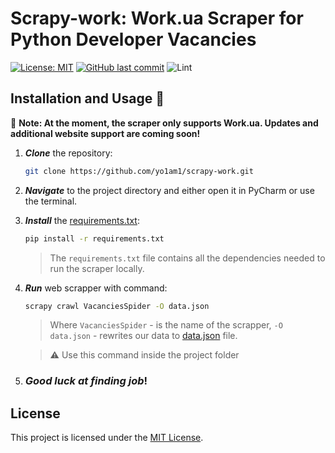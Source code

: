 # Scrapy-work: Work.ua Scraper for Python Developer Vacancies
[![License: MIT](https://img.shields.io/github/license/yo1am1/scrapy-work)](https://github.com/yo1am1/scrapy-work/blob/main/LICENSE)
[![GitHub last commit](https://img.shields.io/github/last-commit/yo1am1/scrapy-work)](https://github.com/yo1am1/scrapy-work/commits/main)
![Lint](https://github.com/yo1am1/scrapy-work/actions/workflows/black.yaml/badge.svg?event=push)

## Installation and Usage 🧠
🥐 **Note: At the moment, the scraper only supports Work.ua. Updates and additional website support are coming soon!**


1. **_Clone_** the repository:
    ```bash
    git clone https://github.com/yo1am1/scrapy-work.git
    ```

2. **_Navigate_** to the project directory and either open it in PyCharm or use the terminal.

3. **_Install_** the [requirements.txt](requirements.txt):
    ```bash
    pip install -r requirements.txt
    ```
    > The `requirements.txt` file contains all the dependencies needed to run the scraper locally.
    
4. **_Run_** web scrapper with command:
    ```bash
    scrapy crawl VacanciesSpider -O data.json
    ```
    > Where `VacanciesSpider` - is the name of the scrapper, `-O data.json` - rewrites our data to [data.json](/workua/data.json) file.
    
    > ⚠️ Use this command inside the project folder

5. ### _Good luck at finding job_!

## License
This project is licensed under the [MIT License](LICENSE).
